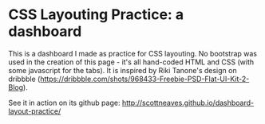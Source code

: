 CSS Layouting Practice: a dashboard
===================================

This is a dashboard I made as practice for CSS layouting. No bootstrap was used
in the creation of this page - it's all hand-coded HTML and CSS (with some
javascript for the tabs). It is inspired by Riki Tanone's design on dribbble
(https://dribbble.com/shots/968433-Freebie-PSD-Flat-UI-Kit-2-Blog).

See it in action on its github page:
http://scottneaves.github.io/dashboard-layout-practice/
